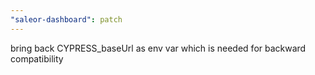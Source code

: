 ```yaml
---
"saleor-dashboard": patch
---
```


bring back CYPRESS_baseUrl as env var which is needed for backward compatibility
